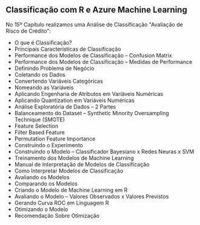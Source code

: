 ## Classificação com R e Azure Machine Learning

No 15º Capítulo realizamos uma Análise de Classificação "Avaliação de Risco de Crédito":

<ul>
  <li>O que é Classificação?</li>
  <li>Principais Características de Classificação</li>
  <li>Performance dos Modelos de Classificação – Confusion Matrix</li>
  <li>Performance dos Modelos de Classificação – Medidas de Performance</li>
  <li>Definindo Problema de Negócio</li>
  <li>Coletando os Dados</li>
  <li>Convertendo Variáveis Categóricas</li>
  <li>Nomeando as Variáveis</li>
  <li>Aplicando Engenharia de Atributos em Variáveis Numéricas</li>
  <li>Aplicando Quantization em Variáveis Numéricas</li>
  <li>Análise Exploratória de Dados – 2 Partes</li>
  <li>Balanceamento do Dataset – Synthetic Minority Oversampling Technique (SMOTE)</li>
  <li>Feature Selection</li>
  <li>Filter Based Feature</li>
  <li>Permutation Feature Importance</li>
  <li>Construindo o Experimento</li>
  <li>Construindo o Modelo – Classificador Bayesiano x Redes Neuras x SVM</li>
  <li>Treinamento dos Modelos de Machine Learning</li>
  <li>Manual de Interpretação de Modelos de Classificação</li>
  <li>Como Interpretar Modelos de Classificação</li>
  <li>Avaliando os Modelos</li>
  <li>Comparando os Modelos</li>
  <li>Criando o Modelo de Machine Learning em R</li>
  <li>Avaliando o Modelo – Valores Observados x Valores Previstos</li>
  <li>Gerando Curva ROC em Linguagem R</li>
  <li>Otimizando o Modelo</li>
  <li>Recomendação Sobre Otimização</li>
</ul>